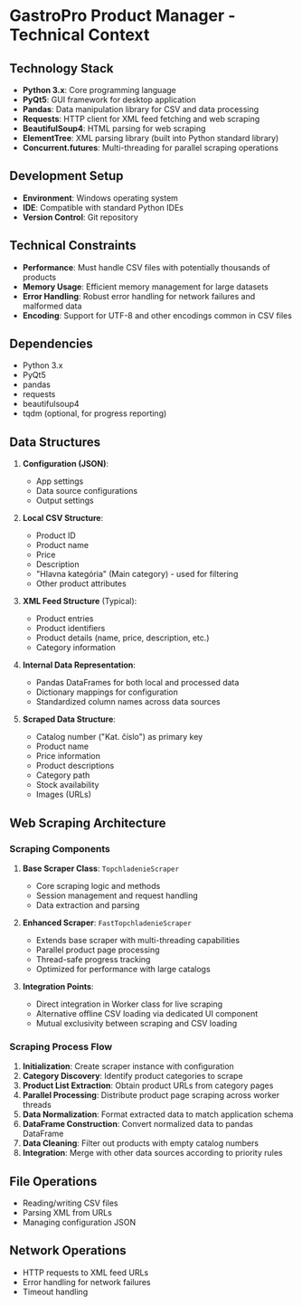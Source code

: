 # GastroPro Product Manager - Technical Context

## Technology Stack
- **Python 3.x**: Core programming language
- **PyQt5**: GUI framework for desktop application
- **Pandas**: Data manipulation library for CSV and data processing
- **Requests**: HTTP client for XML feed fetching and web scraping
- **BeautifulSoup4**: HTML parsing for web scraping
- **ElementTree**: XML parsing library (built into Python standard library)
- **Concurrent.futures**: Multi-threading for parallel scraping operations

## Development Setup
- **Environment**: Windows operating system
- **IDE**: Compatible with standard Python IDEs
- **Version Control**: Git repository

## Technical Constraints
- **Performance**: Must handle CSV files with potentially thousands of products
- **Memory Usage**: Efficient memory management for large datasets
- **Error Handling**: Robust error handling for network failures and malformed data
- **Encoding**: Support for UTF-8 and other encodings common in CSV files

## Dependencies
- Python 3.x
- PyQt5
- pandas
- requests
- beautifulsoup4
- tqdm (optional, for progress reporting)

## Data Structures
1. **Configuration (JSON)**:
   - App settings
   - Data source configurations
   - Output settings

2. **Local CSV Structure**:
   - Product ID
   - Product name
   - Price
   - Description
   - "Hlavna kategória" (Main category) - used for filtering
   - Other product attributes

3. **XML Feed Structure** (Typical):
   - Product entries
   - Product identifiers
   - Product details (name, price, description, etc.)
   - Category information

4. **Internal Data Representation**:
   - Pandas DataFrames for both local and processed data
   - Dictionary mappings for configuration
   - Standardized column names across data sources

5. **Scraped Data Structure**:
   - Catalog number ("Kat. číslo") as primary key
   - Product name
   - Price information
   - Product descriptions
   - Category path
   - Stock availability
   - Images (URLs)
   
## Web Scraping Architecture

### Scraping Components
1. **Base Scraper Class**: `TopchladenieScraper`
   - Core scraping logic and methods
   - Session management and request handling
   - Data extraction and parsing

2. **Enhanced Scraper**: `FastTopchladenieScraper`
   - Extends base scraper with multi-threading capabilities
   - Parallel product page processing
   - Thread-safe progress tracking
   - Optimized for performance with large catalogs

3. **Integration Points**:
   - Direct integration in Worker class for live scraping
   - Alternative offline CSV loading via dedicated UI component
   - Mutual exclusivity between scraping and CSV loading

### Scraping Process Flow
1. **Initialization**: Create scraper instance with configuration
2. **Category Discovery**: Identify product categories to scrape
3. **Product List Extraction**: Obtain product URLs from category pages
4. **Parallel Processing**: Distribute product page scraping across worker threads
5. **Data Normalization**: Format extracted data to match application schema
6. **DataFrame Construction**: Convert normalized data to pandas DataFrame
7. **Data Cleaning**: Filter out products with empty catalog numbers
8. **Integration**: Merge with other data sources according to priority rules

## File Operations
- Reading/writing CSV files
- Parsing XML from URLs
- Managing configuration JSON

## Network Operations
- HTTP requests to XML feed URLs
- Error handling for network failures
- Timeout handling
